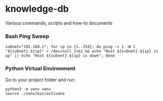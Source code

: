 # knowledge-db
Various commands, scripts and how-to documents

### Bash Ping Sweep
    subnet="192.168.1"; for ip in {1..254}; do ping -c 1 -W 1 "${subnet}.${ip}" > /dev/null 2>&1 && echo "Host ${subnet}.${ip} is up" || echo "Host ${subnet}.${ip} is down"; done

### Python Virtual Environment
Go to your project folder and run:

    python3 -m venv venv
    source ./venv/bin/activate
